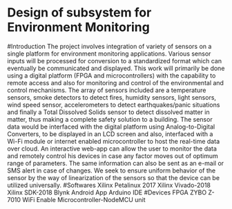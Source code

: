 # Design of subsystem for Environment Monitoring
#Introduction
The project involves integration of variety of sensors on a single platform for environment monitoring applications. Various sensor inputs will be processed for conversion to a standardized format which can eventually be communicated and displayed.
This work will primarily be done using a digital platform (FPGA and microcontrollers) with the capability to remote access and also for monitoring and control of the environmental and control mechanisms.
The array of sensors included are a temperature sensors, smoke detectors to detect fires, humidity sensors, light sensors, wind speed sensor, accelerometers to detect earthquakes/panic situations and finally a Total Dissolved Solids sensor to detect dissolved matter in matter, thus making a complete safety solution to a building.
The sensor data would be interfaced with the digital platform using Analog-to-Digital Converters, to be displayed in an LCD screen and also, interfaced with a Wi-Fi module or internet enabled microcontroller to host the real-time data over cloud. 
An interactive web-app can allow the user to monitor the data and remotely control his devices in case any factor moves out of optimum range of parameters. The same information can also be sent as an e-mail or SMS alert in case of changes.
We seek to ensure uniform behavior of the sensor by the way of linearization of the sensors so that the device can be utilized universally.
#Softwares
Xilinx Petalinux 2017
Xilinx Vivado-2018
Xilinx SDK-2018
Blynk Android App
Arduino IDE
#Devices 
FPGA ZYBO Z-7010
WiFi Enable Microcontroller-NodeMCU unit
